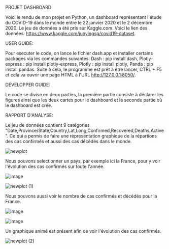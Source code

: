 PROJET DASHBOARD

Voici le rendu de mon projet en Python, un dashboard représentant l'étude du COVID-19 dans le monde entre le 22 janvier 2020 et le 2 décembre 2020. Le jeu de données a été pris sur Kaggle.com. Voici le lien des données: https://www.kaggle.com/junyingsg/covid19-dataset.

USER GUIDE: 

Pour executer le code, on lance le fichier dash.app et installer certains packages via les commandes suivantes: Dash : pip install dash, Plotly-express : pip install plotly-express, Plotly : pip install plotly, Panda : pip install pandas. Suite à cela, le programme est prêt à être lancer, CTRL + F5 et cela va ouvrir une page HTML à l'URL http://127.0.0.1:8050/.

DEVELOPPER GUIDE:

Le code se divise en deux parties, la première partie consiste à déclarer les figures ainsi que les deux cartes pour le dashboard et la seconde partie où le dashboard est crée.

RAPPORT D'ANALYSE:

Le jeu de données contient 9 catégories "Date,Province/State,Country,Lat,Long,Confirmed,Recovered,Deaths,Active". Ce qui a permis de faire une répresentation graphique de la répartions des cas confirmés et aussi des cas décédés dans le monde.

![newplot](https://user-images.githubusercontent.com/93908318/147844579-d9d27e9f-4fa8-487c-ad44-b7b437268863.png)

Nous pouvons selectionner un pays, par exemple ici la France, pour y voir l'évolution des cas confirmés sur toute l'année.

![image](https://user-images.githubusercontent.com/93908318/147844727-0b6bc38a-8fcc-481d-af66-110a309c5d47.png)

![newplot (1)](https://user-images.githubusercontent.com/93908318/147844746-854f5a8a-bac7-481a-9333-7cbc8d200cb8.png)

Nous pouvons aussi voir le nombre de cas confirmés et décédés pour la France.

![image](https://user-images.githubusercontent.com/93908318/147844779-a5c23914-546a-4c32-91c4-7fa92209b78e.png)

![image](https://user-images.githubusercontent.com/93908318/147844790-3d81852f-f6d0-4681-a23e-9a6762cb3571.png)

Un graphique animé est présent afin de voir l'évolution des cas confirmés.

![newplot (2)](https://user-images.githubusercontent.com/93908318/147844800-c0a6971c-db94-4619-8144-ad39cd2db7d2.png)
